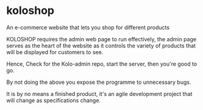# koloshop
An e-commerce website that lets you shop for different products

KOLOSHOP requires the admin web page to run effectively, the admin page serves as the heart of the website as it controls the variety of products that will be displayed for customers to see.

Hence, Check for the Kolo-admin repo, start the server, then you're good to go.

By not doing the above you expose the programme to unnecessary bugs.

It is  by no means a finished product, it's an agile development project that will change as specifications change.

